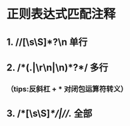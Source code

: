 # 正则表达式匹配注释
##  1. //[\s\S]*?\n 单行
##  2. /\*(.|\r\n|\n)*?\*/ 多行 
### （tips:反斜杠 + * 对闭包运算符转义）
##  3. /\*[\s\S]*\*/|//.* 全部